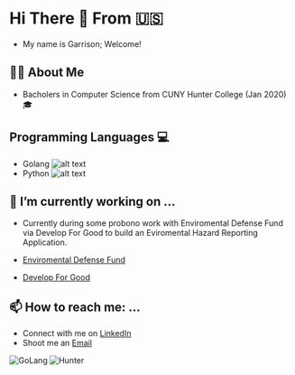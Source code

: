 # Hi There 👋 From 🇺🇸
- My name is Garrison; Welcome! 

## 👨‍💻 About Me 
  - Bacholers in Computer Science from CUNY Hunter College (Jan 2020) 🎓 
  
## Programming Languages 💻 
- Golang ![alt text](https://gist.github.com/brudnak/efd7b887bd7c0441d8bb88ae1c77374a/raw/e96188dae6a84223fef3ff4e834d79f75680a094/gopher-workout.gif)
- Python ![alt text](https://icons.iconarchive.com/icons/cornmanthe3rd/plex/128/Other-python-icon.png)
 
## 🚀 I’m currently working on ...

  - Currently during some probono work with Enviromental Defense Fund via Develop For Good to build an Eviromental Hazard Reporting Application.
  
  - [Enviromental Defense Fund](https://www.edf.org/)
  - [Develop For Good](https://www.developforgood.org/)
 
## 📫 How to reach me: ...
  - Connect with me on [LinkedIn](https://www.linkedin.com/in/gtshepard/) 
  - Shoot me an [Email](shepard.garrison.t@gmail.com)

![GoLang](https://kevalpatel2106.files.wordpress.com/2017/01/go_lang_mascot_by_kirael_art-d7kunhu.gif?w=500&h=500&crop=1)
![Hunter](https://dcwmedia.com/wp-content/uploads/2017/02/Hunter-College-CUNY-300x83.jpg)
